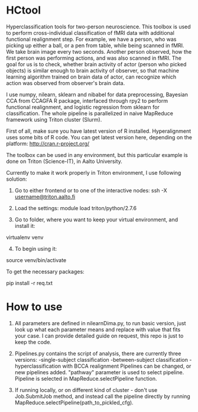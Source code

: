 # HCtool
Hyperclassification tools for two-person neuroscience.
This toolbox is used to perform cross-individual classification of fMRI data with additional functional realignment step. For example, we have a person, who was picking up either a ball, or a pen from table, while being scanned in fMRI. We take brain image every two seconds. Another person observed, how the first person was performing actions, and was also scanned in fMRI. The goal for us is to check, whether brain activity of actor (person who picked objects) is similar enough to brain activity of observer, so that machine learning algorithm trained on brain data of actor, can recognize which action was observed from observer's brain data. 

I use numpy, nilearn, sklearn and nibabel for data preprocessing, Bayesian CCA from CCAGFA R package, interfaced through rpy2 to perform functional realignment, and logistic regression from sklearn for classification. The whole pipeline is parallelized in naive MapReduce framework using Triton cluster (Slurm).


First of all, make sure you have latest version of R installed. Hyperalignment uses some bits of R code. You can get latest version here, depending on the platform: http://cran.r-project.org/

The toolbox can be used in any environment, but this particular example is done on Triton (Science-IT), in Aalto University.

Currently to make it work properly in Triton environment, I use following solution:

1) Go to either frontend or to one of the interactive nodes:
ssh -X username@triton.aalto.fi 


2) Load the settings:
module load triton/python/2.7.6


3) Go to folder, where you want to keep your virtual environment, and install it:

virtualenv venv


4) To begin using it:

source venv/bin/activate


To get the necessary packages:

pip install -r req.txt

# How to use

1) All parameters are defined in nilearnDima.py, to run basic version, just look up what each parameter means and replace with value that fits your case. I can provide detailed guide on request, this repo is just to keep the code.

2) Pipelines.py contains the script of analysis, there are currently three versions:
-single-subject classification
-between-subject classification
-hyperclassification with BCCA realignment
Pipelines can be changed, or new pipelines added. "pathway" parameter is used to select pipeline.
Pipeline is selected in MapReduce.selectPipeline function.

3) If running locally, or on different kind of cluster - don't use Job.SubmitJob method, and instead call the pipeline directly by running MapReduce.selectPipeline(path_to_pickled_cfg).

